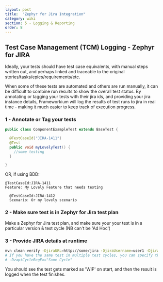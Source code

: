 ```yaml
---
layout: post
title:  "Zephyr for Jira Integration"
category: wiki
section: 5 - Logging & Reporting
order: 8
---
```


## Test Case Management (TCM) Logging - Zephyr for JIRA

Ideally, your tests should have test case equivalents, with manual steps written out, and perhaps linked and traceable to the original stories/tasks/epics/requirements/etc.

When some of these tests are automated and others are run manually, it can be difficult to combine run results to show the overall test status. By annotating or tagging your tests with their jira ids, and providing your jira instance details, Frameworkium will log the results of test runs to jira in real time - making it much easier to keep track of execution progress.

### 1 - Annotate or Tag your tests

```java
public class ComponentExampleTest extends BaseTest {

  @TestCaseId("JIRA-1411")
  @Test
  public void myLovelyTest() {
  	//some testing
  }

}
```

OR, if using BDD:

```
@TestCaseId:JIRA-1411
Feature: My Lovely Feature that needs testing

  @TestCaseId:JIRA-1412
  Scenario: Or my lovely scenario
```

### 2 - Make sure test is in Zephyr for Jira test plan

Make a Zephyr for Jira test plan, and make sure your your test is in a particular version & test cycle (NB can't be 'Ad Hoc')

### 3 - Provide JIRA details at runtime

```bash
mvn clean verify -DjiraURL=http://some/jira -DjiraUsername=user1 -DjiraPassword=pword -DresultVersion="Version 2.14.8"
# If you have the same test in multiple test cycles, you can specify the cycle with:
# -DzapiCycleRegEx="Some Cycle"
```


You should see the test gets marked as 'WIP' on start, and then the result is logged when the test finishes.
